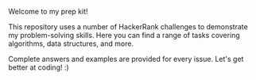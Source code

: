 Welcome to my prep kit! 

This repository uses a number of HackerRank challenges to demonstrate my problem-solving skills. Here you can find a range of tasks covering algorithms, data structures, and more. 

Complete answers and examples are provided for every issue. Let's get better at coding! :)
